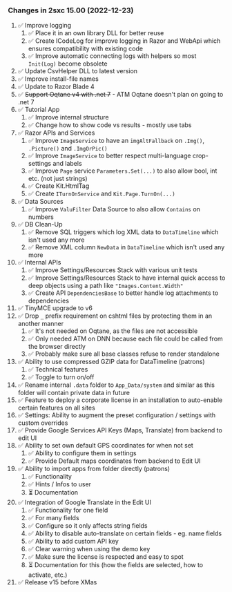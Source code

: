 
### Changes in 2sxc 15.00 (2022-12-23)

1. ✅ Improve logging
    1. ✅ Place it in an own library DLL for better reuse
    1. ✅ Create ICodeLog for improve logging in Razor and WebApi which ensures compatibility with existing code
    1. ✅ Improve automatic connecting logs with helpers so most `Init(Log)` become obsolete
1. ✅ Update CsvHelper DLL to latest version
1. ✅ Improve install-file names
1. ✅ Update to Razor Blade 4
1. ✅ ~~Support Oqtane v4 with .net 7~~ - ATM Oqtane doesn't plan on going to .net 7
1. ✅ Tutorial App
    1. ✅ Improve internal structure
    1. ✅ Change how to show code vs results - mostly use tabs
1. ✅ Razor APIs and Services
    1. ✅ Improve `ImageService` to have an `imgAltFallback` on `.Img()`, `.Picture()` and `.ImgOrPic()`
    1. ✅ Improve `ImageService` to better respect multi-language crop-settings and labels
    1. ✅ Improve `Page` service `Parameters.Set(...)` to also allow bool, int etc. (not just strings)
    1. ✅ Create Kit.HtmlTag
    1. ✅ Create `ITurnOnService` and `Kit.Page.TurnOn(...)`
1. ✅ Data Sources
    1. ✅ Improve `ValuFilter` Data Source to also allow `Contains` on numbers
1. ✅ DB Clean-Up
    1. ✅ Remove SQL triggers which log XML data to `DataTimeline` which isn't used any more
    1. ✅ Remove XML column `NewData` in `DataTimeline` which isn't used any more
1. ✅ Internal APIs
    1. ✅ Improve Settings/Resources Stack with various unit tests
    1. ✅ Improve Settings/Resources Stack to have internal quick access to deep objects using a path like `"Images.Content.Width"`
    1. ✅ Create API `DependenciesBase` to better handle log attachments to dependencies
1. ✅ TinyMCE upgrade to v6
1. ✅ Drop `_` prefix requirement on cshtml files by protecting them in an another manner
    1. ✅ It's not needed on Oqtane, as the files are not accessible
    1. ✅ Only needed ATM on DNN because each file could be called from the browser directly
    1. ✅ Probably make sure all base classes refuse to render standalone
1. ✅ Ability to use compressed GZIP data for DataTimeline (patrons)
    1. ✅ Technical features
    1. ✅ Toggle to turn on/off
1. ✅ Rename internal `.data` folder to `App_Data/system` and similar as this folder will contain private data in future
1. ✅ Feature to deploy a corporate license in an installation to auto-enable certain features on all sites
1. ✅ Settings: Ability to augment the preset configuration / settings with custom overrides
1. ✅ Provide Google Services API Keys (Maps, Translate) from backend to edit UI
1. ✅ Ability to set own default GPS coordinates for when not set
    1. ✅ Ability to configure them in settings
    1. ✅ Provide Default maps coordinates from backend to Edit UI
1. ✅ Ability to import apps from folder directly (patrons)
    1. ✅ Functionality
    1. ✅ Hints / Infos to user
    1. ⏳ Documentation
1. ✅ Integration of Google Translate in the Edit UI
    1. ✅ Functionality for one field
    1. ✅ For many fields
    1. ✅ Configure so it only affects string fields
    1. ✅ Ability to disable auto-translate on certain fields - eg. name fields
    1. ✅ Ability to add custom API key
    1. ✅ Clear warning when using the demo key
    1. ✅ Make sure the license is respected and easy to spot
    1. ⏳ Documentation for this (how the fields are selected, how to activate, etc.)
1. ✅ Release v15 before XMas
